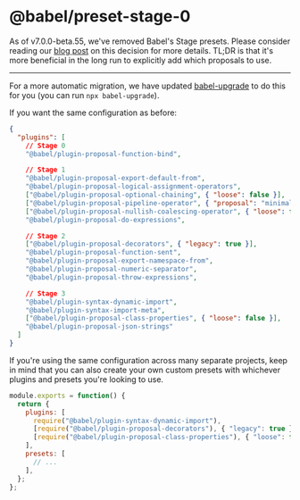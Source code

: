 # @babel/preset-stage-0

As of v7.0.0-beta.55, we've removed Babel's Stage presets. Please consider reading our [blog post](https://babeljs.io/blog/2018/07/27/removing-babels-stage-presets) on this decision for more details. TL;DR is that it's more beneficial in the long run to explicitly add which proposals to use.

---

For a more automatic migration, we have updated [babel-upgrade](https://github.com/babel/babel-upgrade) to do this for you (you can run `npx babel-upgrade`).

If you want the same configuration as before:

```json
{
  "plugins": [
    // Stage 0
    "@babel/plugin-proposal-function-bind",

    // Stage 1
    "@babel/plugin-proposal-export-default-from",
    "@babel/plugin-proposal-logical-assignment-operators",
    ["@babel/plugin-proposal-optional-chaining", { "loose": false }],
    ["@babel/plugin-proposal-pipeline-operator", { "proposal": "minimal" }],
    ["@babel/plugin-proposal-nullish-coalescing-operator", { "loose": false }],
    "@babel/plugin-proposal-do-expressions",

    // Stage 2
    ["@babel/plugin-proposal-decorators", { "legacy": true }],
    "@babel/plugin-proposal-function-sent",
    "@babel/plugin-proposal-export-namespace-from",
    "@babel/plugin-proposal-numeric-separator",
    "@babel/plugin-proposal-throw-expressions",

    // Stage 3
    "@babel/plugin-syntax-dynamic-import",
    "@babel/plugin-syntax-import-meta",
    ["@babel/plugin-proposal-class-properties", { "loose": false }],
    "@babel/plugin-proposal-json-strings"
  ]
}
```

If you're using the same configuration across many separate projects,
keep in mind that you can also create your own custom presets with
whichever plugins and presets you're looking to use.

```js
module.exports = function() {
  return {
    plugins: [
      require("@babel/plugin-syntax-dynamic-import"),
      [require("@babel/plugin-proposal-decorators"), { "legacy": true }],
      [require("@babel/plugin-proposal-class-properties"), { "loose": false }],
    ],
    presets: [
      // ...
    ],
  };
};
```

